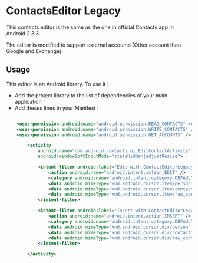 ContactsEditor Legacy
=====================

This contacts editor is the same as the one in official Contacts app in Android 2.3.3.

The editor is modified to support external accounts (Other account than Google and Exchange)


## Usage

This editor is an Android library. To use it :

 - Add the project library to the list of dependencies of your main application
 - Add theses lines in your Manifest :

```xml

    <uses-permission android:name="android.permission.READ_CONTACTS" />
    <uses-permission android:name="android.permission.WRITE_CONTACTS" />
    <uses-permission android:name="android.permission.GET_ACCOUNTS" />

        <activity
            android:name="com.android.contacts.ui.EditContactActivity"
            android:windowSoftInputMode="stateHidden|adjustResize">

            <intent-filter android:label="Edit with ContactEditorLegacy">
                <action android:name="android.intent.action.EDIT" />
                <category android:name="android.intent.category.DEFAULT" />
                <data android:mimeType="vnd.android.cursor.item/person" android:host="contacts" />
                <data android:mimeType="vnd.android.cursor.item/contact" android:host="com.android.contacts" />
                <data android:mimeType="vnd.android.cursor.item/raw_contact" android:host="com.android.contacts" />
            </intent-filter>

            <intent-filter android:label="Insert with ContactEditorLegacy">
                <action android:name="android.intent.action.INSERT" />
                <category android:name="android.intent.category.DEFAULT" />
                <data android:mimeType="vnd.android.cursor.dir/person" />
                <data android:mimeType="vnd.android.cursor.dir/contact" />
                <data android:mimeType="vnd.android.cursor.dir/raw_contact" />
            </intent-filter>

        </activity>
```

